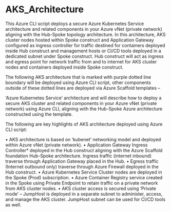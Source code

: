 # AKS_Architecture

This Azure CLI script deploys a secure Azure Kubernetes Service architecture and related components in your Azure vNet (private network) aligning with the Hub-Spoke topology architecture. In this architecture, AKS cluster nodes hosted within Spoke construct and Application Gateway configured as ingress controller for traffic destined for containers deployed inside Hub construct and management hosts or CI/CD tools deployed in a dedicated subnet under Spoke construct. Hub construct will act as ingress and egress point for network traffic from and to internet for AKS cluster nodes and containers deployed inside Spoke construct. 

The following AKS architecture that is marked with purple dotted line boundary will be deployed using Azure CLI script, other components outside of these dotted lines are deployed via Azure Scaffold templates –



‘Azure Kubernetes Service’ architecture and will describe how to deploy a secure AKS cluster and related components in your Azure vNet (private network) using Azure CLI, aligning with the Hub-Spoke Azure architecture constructed using the template.

The following are key highlights of AKS architecture deployed using Azure CLI script:

•	AKS architecture is based on ‘kubenet’ networking model and deployed within Azure vNet (private network).
•	Application Gateway Ingress Controller* deployed in the Hub construct aligning with the Azure Scaffold foundation Hub-Spoke architecture. Ingress traffic (internet inbound) traverse through Application Gateway placed in the Hub.
•	Egress traffic (Internet outbound only) traverse through Azure Firewall deployed in the Hub construct.
•	Azure Kubernetes Service Cluster nodes are deployed in the Spoke (Prod) subscription.
•	Azure Container Registry service created in the Spoke using Private Endpoint to retain traffic on a private network from AKS cluster nodes.
•	AKS cluster access is secured using ‘Private mode’ – JumpHost is deployed in a separate subnet to administer, access, and manage the AKS cluster. JumpHost subnet can be used for CI/CD tools as well.
